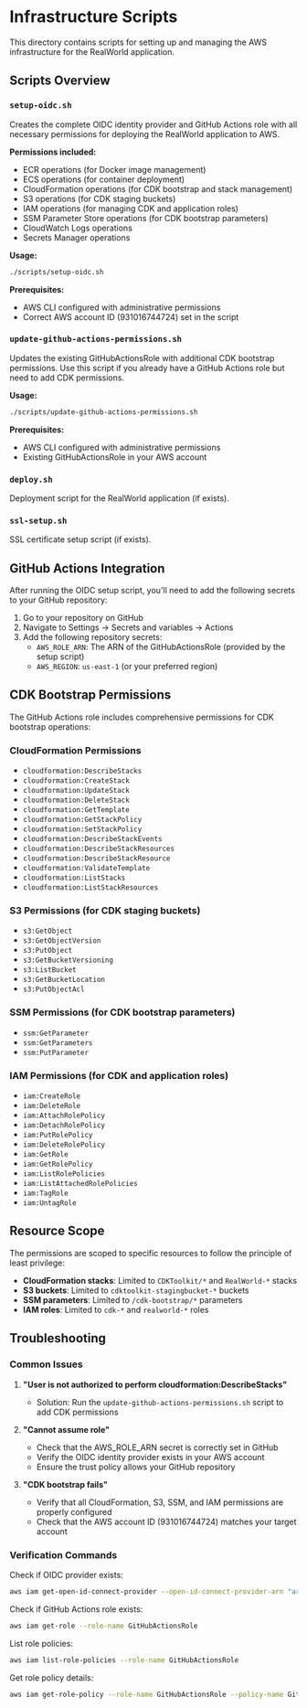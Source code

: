 # Infrastructure Scripts

This directory contains scripts for setting up and managing the AWS infrastructure for the RealWorld application.

## Scripts Overview

### `setup-oidc.sh`
Creates the complete OIDC identity provider and GitHub Actions role with all necessary permissions for deploying the RealWorld application to AWS.

**Permissions included:**
- ECR operations (for Docker image management)
- ECS operations (for container deployment)
- CloudFormation operations (for CDK bootstrap and stack management)
- S3 operations (for CDK staging buckets)
- IAM operations (for managing CDK and application roles)
- SSM Parameter Store operations (for CDK bootstrap parameters)
- CloudWatch Logs operations
- Secrets Manager operations

**Usage:**
```bash
./scripts/setup-oidc.sh
```

**Prerequisites:**
- AWS CLI configured with administrative permissions
- Correct AWS account ID (931016744724) set in the script

### `update-github-actions-permissions.sh`
Updates the existing GitHubActionsRole with additional CDK bootstrap permissions. Use this script if you already have a GitHub Actions role but need to add CDK permissions.

**Usage:**
```bash
./scripts/update-github-actions-permissions.sh
```

**Prerequisites:**
- AWS CLI configured with administrative permissions
- Existing GitHubActionsRole in your AWS account

### `deploy.sh`
Deployment script for the RealWorld application (if exists).

### `ssl-setup.sh`
SSL certificate setup script (if exists).

## GitHub Actions Integration

After running the OIDC setup script, you'll need to add the following secrets to your GitHub repository:

1. Go to your repository on GitHub
2. Navigate to Settings → Secrets and variables → Actions
3. Add the following repository secrets:
   - `AWS_ROLE_ARN`: The ARN of the GitHubActionsRole (provided by the setup script)
   - `AWS_REGION`: `us-east-1` (or your preferred region)

## CDK Bootstrap Permissions

The GitHub Actions role includes comprehensive permissions for CDK bootstrap operations:

### CloudFormation Permissions
- `cloudformation:DescribeStacks`
- `cloudformation:CreateStack`
- `cloudformation:UpdateStack`
- `cloudformation:DeleteStack`
- `cloudformation:GetTemplate`
- `cloudformation:GetStackPolicy`
- `cloudformation:SetStackPolicy`
- `cloudformation:DescribeStackEvents`
- `cloudformation:DescribeStackResources`
- `cloudformation:DescribeStackResource`
- `cloudformation:ValidateTemplate`
- `cloudformation:ListStacks`
- `cloudformation:ListStackResources`

### S3 Permissions (for CDK staging buckets)
- `s3:GetObject`
- `s3:GetObjectVersion`
- `s3:PutObject`
- `s3:GetBucketVersioning`
- `s3:ListBucket`
- `s3:GetBucketLocation`
- `s3:PutObjectAcl`

### SSM Permissions (for CDK bootstrap parameters)
- `ssm:GetParameter`
- `ssm:GetParameters`
- `ssm:PutParameter`

### IAM Permissions (for CDK and application roles)
- `iam:CreateRole`
- `iam:DeleteRole`
- `iam:AttachRolePolicy`
- `iam:DetachRolePolicy`
- `iam:PutRolePolicy`
- `iam:DeleteRolePolicy`
- `iam:GetRole`
- `iam:GetRolePolicy`
- `iam:ListRolePolicies`
- `iam:ListAttachedRolePolicies`
- `iam:TagRole`
- `iam:UntagRole`

## Resource Scope

The permissions are scoped to specific resources to follow the principle of least privilege:

- **CloudFormation stacks**: Limited to `CDKToolkit/*` and `RealWorld-*` stacks
- **S3 buckets**: Limited to `cdktoolkit-stagingbucket-*` buckets
- **SSM parameters**: Limited to `/cdk-bootstrap/*` parameters
- **IAM roles**: Limited to `cdk-*` and `realworld-*` roles

## Troubleshooting

### Common Issues

1. **"User is not authorized to perform cloudformation:DescribeStacks"**
   - Solution: Run the `update-github-actions-permissions.sh` script to add CDK permissions

2. **"Cannot assume role"**
   - Check that the AWS_ROLE_ARN secret is correctly set in GitHub
   - Verify the OIDC identity provider exists in your AWS account
   - Ensure the trust policy allows your GitHub repository

3. **"CDK bootstrap fails"**
   - Verify that all CloudFormation, S3, SSM, and IAM permissions are properly configured
   - Check that the AWS account ID (931016744724) matches your target account

### Verification Commands

Check if OIDC provider exists:
```bash
aws iam get-open-id-connect-provider --open-id-connect-provider-arn "arn:aws:iam::931016744724:oidc-provider/token.actions.githubusercontent.com"
```

Check if GitHub Actions role exists:
```bash
aws iam get-role --role-name GitHubActionsRole
```

List role policies:
```bash
aws iam list-role-policies --role-name GitHubActionsRole
```

Get role policy details:
```bash
aws iam get-role-policy --role-name GitHubActionsRole --policy-name GitHubActionsDeployPolicy
```